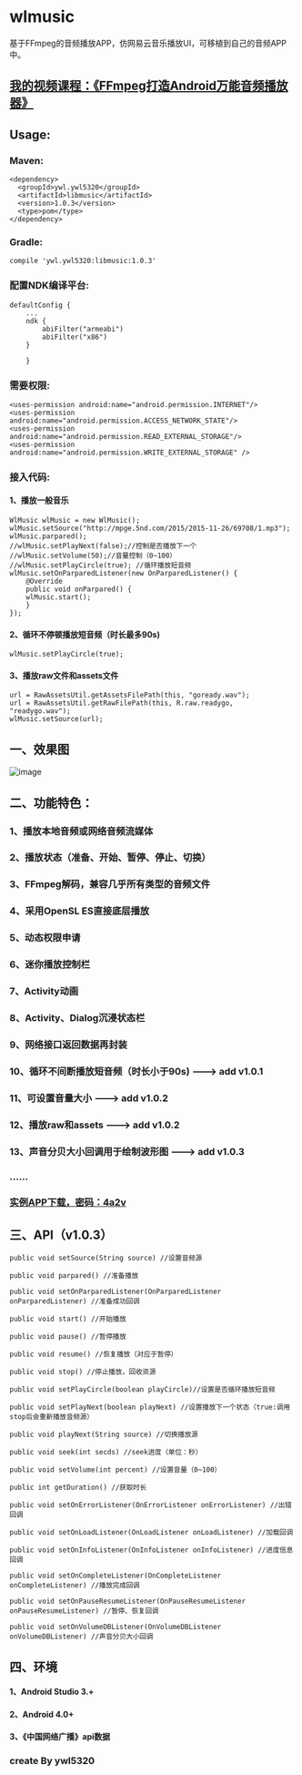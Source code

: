 # wlmusic
基于FFmpeg的音频播放APP，仿网易云音乐播放UI，可移植到自己的音频APP中。

## [我的视频课程：《FFmpeg打造Android万能音频播放器》](https://edu.csdn.net/course/detail/6842)

## Usage:

### Maven:

	<dependency>
	  <groupId>ywl.ywl5320</groupId>
	  <artifactId>libmusic</artifactId>
	  <version>1.0.3</version>
	  <type>pom</type>
	</dependency>
	

### Gradle:

	compile 'ywl.ywl5320:libmusic:1.0.3'

### 配置NDK编译平台:

	defaultConfig {
		...
		ndk {
		    abiFilter("armeabi")
		    abiFilter("x86")
		}

	    }

### 需要权限:

	<uses-permission android:name="android.permission.INTERNET"/>
    <uses-permission android:name="android.permission.ACCESS_NETWORK_STATE"/>
    <uses-permission android:name="android.permission.READ_EXTERNAL_STORAGE"/>
    <uses-permission android:name="android.permission.WRITE_EXTERNAL_STORAGE" />

### 接入代码:
#### 1、播放一般音乐

	WlMusic wlMusic = new WlMusic();
	wlMusic.setSource("http://mpge.5nd.com/2015/2015-11-26/69708/1.mp3");
	wlMusic.parpared();
	//wlMusic.setPlayNext(false);//控制是否播放下一个
	//wlMusic.setVolume(50);//音量控制（0~100）
	//wlMusic.setPlayCircle(true); //循环播放短音频
	wlMusic.setOnParparedListener(new OnParparedListener() {
	    @Override
	    public void onParpared() {
		wlMusic.start();
	    }
	});

#### 2、循环不停顿播放短音频（时长最多90s)

	wlMusic.setPlayCircle(true);

#### 3、播放raw文件和assets文件

    url = RawAssetsUtil.getAssetsFilePath(this, "goready.wav");
    url = RawAssetsUtil.getRawFilePath(this, R.raw.readygo, "readygo.wav");
    wlMusic.setSource(url);
	

## 一、效果图
![image](https://github.com/wanliyang1990/wlmusic/blob/master/imgs/music.gif)<br/>

## 二、功能特色：
### 1、播放本地音频或网络音频流媒体
### 2、播放状态（准备、开始、暂停、停止、切换）
### 3、FFmpeg解码，兼容几乎所有类型的音频文件
### 4、采用OpenSL ES直接底层播放
### 5、动态权限申请
### 6、迷你播放控制栏
### 7、Activity动画
### 8、Activity、Dialog沉浸状态栏
### 9、网络接口返回数据再封装
### 10、循环不间断播放短音频（时长小于90s) ---> add v1.0.1
### 11、可设置音量大小 ---> add v1.0.2
### 12、播放raw和assets ---> add v1.0.2
### 13、声音分贝大小回调用于绘制波形图 ---> add v1.0.3
### ......

### [实例APP下载，密码：4a2v](https://pan.baidu.com/s/1ADOTD8Fj_WJC07wCfGV0rQ)


## 三、API（v1.0.3）
	
	public void setSource(String source) //设置音频源

	public void parpared() //准备播放

	public void setOnParparedListener(OnParparedListener onParparedListener) //准备成功回调

	public void start() //开始播放

	public void pause() //暂停播放

	public void resume() //恢复播放（对应于暂停）

	public void stop() //停止播放，回收资源

	public void setPlayCircle(boolean playCircle)//设置是否循环播放短音频

	public void setPlayNext(boolean playNext) //设置播放下一个状态（true:调用stop后会重新播放音频源）

	public void playNext(String source) //切换播放源

	public void seek(int secds) //seek进度（单位：秒）

	public void setVolume(int percent) //设置音量（0~100）

	public int getDuration() //获取时长

	public void setOnErrorListener(OnErrorListener onErrorListener) //出错回调

	public void setOnLoadListener(OnLoadListener onLoadListener) //加载回调

	public void setOnInfoListener(OnInfoListener onInfoListener) //进度信息回调

	public void setOnCompleteListener(OnCompleteListener onCompleteListener) //播放完成回调

	public void setOnPauseResumeListener(OnPauseResumeListener onPauseResumeListener) //暂停、恢复回调

	public void setOnVolumeDBListener(OnVolumeDBListener onVolumeDBListener) //声音分贝大小回调

## 四、环境
#### 1、Android Studio 3.+
#### 2、Android 4.0+
#### 3、《中国网络广播》api数据

### create By ywl5320
